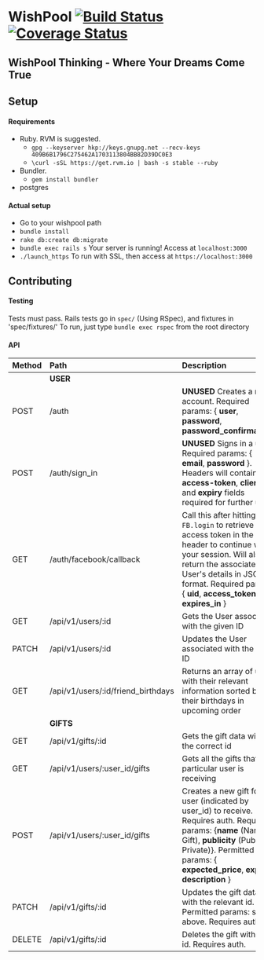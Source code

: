 # WishPool [![Build Status](https://travis-ci.org/wishpool-3216/wishpool-backend.svg?branch=master)](https://travis-ci.org/wishpool-3216/wishpool-backend) [![Coverage Status](https://coveralls.io/repos/github/wishpool-3216/wishpool-backend/badge.svg?branch=master)](https://coveralls.io/github/wishpool-3216/wishpool-backend?branch=master)

## WishPool Thinking - Where Your Dreams Come True

## Setup
#### Requirements
* Ruby. RVM is suggested.
  * `gpg --keyserver hkp://keys.gnupg.net --recv-keys 409B6B1796C275462A1703113804BB82D39DC0E3`
  * `\curl -sSL https://get.rvm.io | bash -s stable --ruby`
* Bundler.
  * `gem install bundler`
* postgres

#### Actual setup
* Go to your wishpool path
* `bundle install`
* `rake db:create db:migrate`
* `bundle exec rails s` Your server is running! Access at `localhost:3000`
* `./launch_https` To run with SSL, then access at `https://localhost:3000`

## Contributing

#### Testing
Tests must pass. Rails tests go in `spec/` (Using RSpec), and fixtures in 'spec/fixtures/'
To run, just type `bundle exec rspec` from the root directory

#### API

| Method | Path | Description |
| :-- | :-- | :-- |
|  | **USER** |  |
| POST | /auth | **UNUSED** Creates a new account. Required params: { **user**, **password**, **password_confirmation**} |
| POST | /auth/sign_in | **UNUSED** Signs in a user. Required params: { **email**, **password** }. Headers will contain **access-token**, **client** and **expiry** fields required for further use |
| GET | /auth/facebook/callback | Call this after hitting `FB.login` to retrieve access token in the header to continue with your session. Will also return the associated User's details in JSON format. Required params: { **uid**, **access_token**, **expires\_in** } |
| GET | /api/v1/users/:id | Gets the User associated with the given ID |
| PATCH | /api/v1/users/:id | Updates the User associated with the given ID |
| GET | /api/v1/users/:id/friend_birthdays | Returns an array of users with their relevant information sorted by their birthdays in upcoming order |
||**GIFTS**||
| GET | /api/v1/gifts/:id | Gets the gift data with the correct id |
| GET | /api/v1/users/:user_id/gifts | Gets all the gifts that a particular user is receiving |
| POST | /api/v1/users/:user_id/gifts | Creates a new gift for user (indicated by user\_id) to receive. Requires auth. Required params: {**name** (Name of Gift), **publicity** (Public / Private)}. Permitted params: { **expected\_price**, **expiry**, **description** } |
| PATCH | /api/v1/gifts/:id | Updates the gift data with the relevant id. Permitted params: see above. Requires auth. |
| DELETE | /api/v1/gifts/:id | Deletes the gift with the id. Requires auth. |